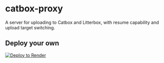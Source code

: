 # catbox-proxy

A server for uploading to Catbox and Litterbox, with resume capability and upload target switching.

## Deploy your own
[![Deploy to Render](https://render.com/images/deploy-to-render-button.svg)](https://render.com/deploy?repo=https://github.com/shipwr3ckd/catbox-proxy)
